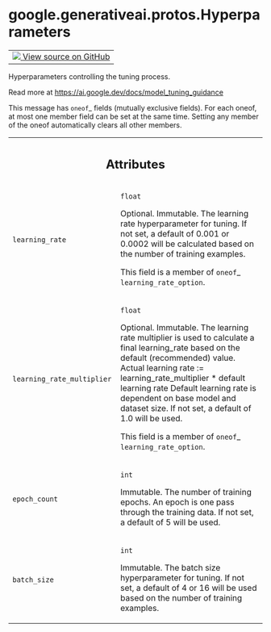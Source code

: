 
# google.generativeai.protos.Hyperparameters

<!-- Insert buttons and diff -->

<table class="tfo-notebook-buttons tfo-api nocontent">
<td>
  <a target="_blank" href="https://github.com/googleapis/google-cloud-python/tree/main/packages/google-ai-generativelanguage/google/ai/generativelanguage_v1beta/types/tuned_model.py#L280-L341">
    <img src="https://www.tensorflow.org/images/GitHub-Mark-32px.png" />
    View source on GitHub
  </a>
</td>
</table>



Hyperparameters controlling the tuning process.

<!-- Placeholder for "Used in" -->
 Read more at
https://ai.google.dev/docs/model_tuning_guidance

This message has `oneof`_ fields (mutually exclusive fields).
For each oneof, at most one member field can be set at the same time.
Setting any member of the oneof automatically clears all other
members.




<!-- Tabular view -->
 <table class="responsive fixed orange">
<colgroup><col width="214px"><col></colgroup>
<tr><th colspan="2"><h2 class="add-link">Attributes</h2></th></tr>

<tr>
<td>

`learning_rate`<a id="learning_rate"></a>

</td>
<td>

`float`

Optional. Immutable. The learning rate
hyperparameter for tuning. If not set, a default
of 0.001 or 0.0002 will be calculated based on
the number of training examples.

This field is a member of `oneof`_ ``learning_rate_option``.

</td>
</tr><tr>
<td>

`learning_rate_multiplier`<a id="learning_rate_multiplier"></a>

</td>
<td>

`float`

Optional. Immutable. The learning rate multiplier is used to
calculate a final learning_rate based on the default
(recommended) value. Actual learning rate :=
learning_rate_multiplier \* default learning rate Default
learning rate is dependent on base model and dataset size.
If not set, a default of 1.0 will be used.

This field is a member of `oneof`_ ``learning_rate_option``.

</td>
</tr><tr>
<td>

`epoch_count`<a id="epoch_count"></a>

</td>
<td>

`int`

Immutable. The number of training epochs. An
epoch is one pass through the training data. If
not set, a default of 5 will be used.


</td>
</tr><tr>
<td>

`batch_size`<a id="batch_size"></a>

</td>
<td>

`int`

Immutable. The batch size hyperparameter for
tuning. If not set, a default of 4 or 16 will be
used based on the number of training examples.


</td>
</tr>
</table>



